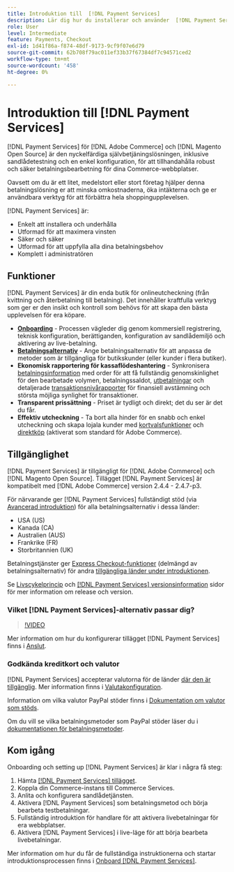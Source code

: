 ```yaml
---
title: Introduktion till  [!DNL Payment Services]
description: Lär dig hur du installerar och använder  [!DNL Payment Services]  som en nyckelfärdig, robust och säker betalningshanteringslösning för dina [!DNL Adobe Commerce] och [!DNL Magento Open Source] webbplatser.
role: User
level: Intermediate
feature: Payments, Checkout
exl-id: 1d41f86a-f874-48df-9173-9cf9f07e6d79
source-git-commit: 62b708f79ac011ef33b37f67384df7c94571ced2
workflow-type: tm+mt
source-wordcount: '458'
ht-degree: 0%

---
```


# Introduktion till [!DNL Payment Services]

[!DNL Payment Services] för [!DNL Adobe Commerce] och [!DNL Magento Open Source] är den nyckelfärdiga självbetjäningslösningen, inklusive sandlådetestning och en enkel konfiguration, för att tillhandahålla robust och säker betalningsbearbetning för dina Commerce-webbplatser.

Oavsett om du är ett litet, medelstort eller stort företag hjälper denna betalningslösning er att minska omkostnaderna, öka intäkterna och ge er användbara verktyg för att förbättra hela shoppingupplevelsen.

[!DNL Payment Services] är:

* Enkelt att installera och underhålla
* Utformad för att maximera vinsten
* Säker och säker
* Utformad för att uppfylla alla dina betalningsbehov
* Komplett i administratören

## Funktioner

[!DNL Payment Services] är din enda butik för onlineutcheckning (från kvittning och återbetalning till betalning). Det innehåller kraftfulla verktyg som ger er den insikt och kontroll som behövs för att skapa den bästa upplevelsen för era köpare.

* [**Onboarding**](onboard.md) - Processen vägleder dig genom kommersiell registrering, teknisk konfiguration, berättiganden, konfiguration av sandlådemiljö och aktivering av live-betalning.
* [**Betalningsalternativ**](payments-options.md) - Ange betalningsalternativ för att anpassa de metoder som är tillgängliga för butikskunder (eller kunder i flera butiker).
* **Ekonomisk rapportering för kassaflödeshantering** - Synkronisera [betalningsinformation](order-payment-status.md) med order för att få fullständig genomskinlighet för den bearbetade volymen, betalningssaldot, [utbetalningar](payouts.md) och detaljerade [transaktionsnivårapporter](transactions.md) för finansiell avstämning och största möjliga synlighet för transaktioner.
* **Transparent prissättning** - Priset är tydligt och direkt; det du ser är det du får.
* **Effektiv utcheckning** - Ta bort alla hinder för en snabb och enkel utcheckning och skapa lojala kunder med [kortvalsfunktioner](vaulting.md) och [direktköp](https://experienceleague.adobe.com/docs/commerce-admin/stores-sales/point-of-purchase/checkout-instant-purchase.html) (aktiverat som standard för Adobe Commerce).

## Tillgänglighet

[!DNL Payment Services] är tillgängligt för [!DNL Adobe Commerce] och [!DNL Magento Open Source]. Tillägget [!DNL Payment Services] är kompatibelt med [!DNL Adobe Commerce] version 2.4.4 - 2.4.7-p3.

För närvarande ger [!DNL Payment Services] fullständigt stöd (via [Avancerad introduktion](../payment-services/production.md#advanced-onboarding)) för alla betalningsalternativ i dessa länder:

* USA (US)
* Kanada (CA)
* Australien (AUS)
* Frankrike (FR)
* Storbritannien (UK)

Betalningstjänster ger [Express Checkout-funktioner](../payment-services/payments-options.md) (delmängd av betalningsalternativ) för andra [tillgängliga länder under introduktionen](../payment-services/production.md#complete-merchant-onboarding).

Se [Livscykelprincip](https://experienceleague.adobe.com/docs/commerce-operations/release/planning/lifecycle-policy.html) och [[!DNL Payment Services] versionsinformation](release-notes.md) sidor för mer information om release och version.

### Vilket [!DNL Payment Services]-alternativ passar dig?

>[!VIDEO](https://video.tv.adobe.com/v/3447811)

Mer information om hur du konfigurerar tillägget [!DNL Payment Services] finns i [Anslut](connect.md).

### Godkända kreditkort och valutor

[!DNL Payment Services] accepterar valutorna för de länder [där den är tillgänglig](#availability). Mer information finns i [Valutakonfiguration](https://experienceleague.adobe.com/docs/commerce-admin/stores-sales/site-store/currency/currency-configuration.html).

Information om vilka valutor PayPal stöder finns i [Dokumentation om valutor som stöds](https://developer.paypal.com/docs/reports/reference/paypal-supported-currencies/).

Om du vill se vilka betalningsmetoder som PayPal stöder läser du i [dokumentationen för betalningsmetoder](https://developer.paypal.com/docs/checkout/payment-methods/).

## Kom igång

Onboarding och setting up [!DNL Payment Services] är klar i några få steg:

1. Hämta [[!DNL Payment Services] tillägget](install.md).
1. Koppla din Commerce-instans till Commerce Services.
1. Anlita och konfigurera sandlådetjänsten.
1. Aktivera [!DNL Payment Services] som betalningsmetod och börja bearbeta testbetalningar.
1. Fullständig introduktion för handlare för att aktivera livebetalningar för era webbplatser.
1. Aktivera [!DNL Payment Services] i live-läge för att börja bearbeta livebetalningar.

Mer information om hur du får de fullständiga instruktionerna och startar introduktionsprocessen finns i [Onboard [!DNL Payment Services]](onboard.md).

